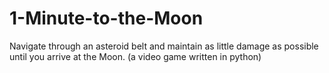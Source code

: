 # 1-Minute-to-the-Moon
Navigate through an asteroid belt and maintain as little damage as possible until you arrive at the Moon. (a video game written in python)
